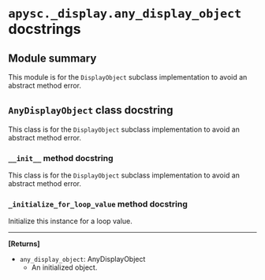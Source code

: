 # `apysc._display.any_display_object` docstrings

## Module summary

This module is for the `DisplayObject` subclass implementation to avoid an abstract method error.

## `AnyDisplayObject` class docstring

This class is for the `DisplayObject` subclass implementation to avoid an abstract method error.

### `__init__` method docstring

This class is for the `DisplayObject` subclass implementation to avoid an abstract method error.

### `_initialize_for_loop_value` method docstring

Initialize this instance for a loop value.<hr>

**[Returns]**

- `any_display_object`: AnyDisplayObject
  - An initialized object.